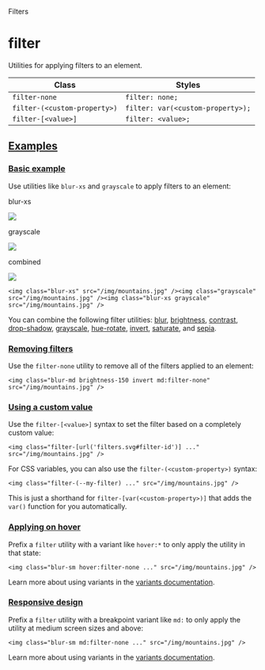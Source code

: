 <!--$-->

<!--/$-->

Filters

# filter

Utilities for applying filters to an element.

| Class                        | Styles                            |
| ---------------------------- | --------------------------------- |
| `filter-none`                | `filter: none;`                   |
| `filter-(<custom-property>)` | `filter: var(<custom-property>);` |
| `filter-[<value>]`           | `filter: <value>;`                |

## [Examples](#examples)

### [Basic example](#basic-example)

Use utilities like `blur-xs` and `grayscale` to apply filters to an element:

blur-xs

![](https://images.unsplash.com/photo-1554629947-334ff61d85dc?ixid=MnwxMjA3fDB8MHxwaG90by1wYWdlfHx8fGVufDB8fHx8\&ixlib=rb-1.2.1\&auto=format\&fit=crop\&w=1000\&h=1000\&q=90)

grayscale

![](https://images.unsplash.com/photo-1554629947-334ff61d85dc?ixid=MnwxMjA3fDB8MHxwaG90by1wYWdlfHx8fGVufDB8fHx8\&ixlib=rb-1.2.1\&auto=format\&fit=crop\&w=1000\&h=1000\&q=90)

combined

![](https://images.unsplash.com/photo-1554629947-334ff61d85dc?ixid=MnwxMjA3fDB8MHxwaG90by1wYWdlfHx8fGVufDB8fHx8\&ixlib=rb-1.2.1\&auto=format\&fit=crop\&w=1000\&h=1000\&q=90)

```
<img class="blur-xs" src="/img/mountains.jpg" /><img class="grayscale" src="/img/mountains.jpg" /><img class="blur-xs grayscale" src="/img/mountains.jpg" />
```

You can combine the following filter utilities: [blur](/docs/filter-blur), [brightness](/docs/filter-brightness), [contrast](/docs/filter-contrast), [drop-shadow](/docs/filter-drop-shadow), [grayscale](/docs/filter-grayscale), [hue-rotate](/docs/filter-hue-rotate), [invert](/docs/filter-invert), [saturate](/docs/filter-saturate), and [sepia](/docs/filter-sepia).

### [Removing filters](#removing-filters)

Use the `filter-none` utility to remove all of the filters applied to an element:

```
<img class="blur-md brightness-150 invert md:filter-none" src="/img/mountains.jpg" />
```

### [Using a custom value](#using-a-custom-value)

Use the<!-- --> `filter-[<value>]` <!-- -->syntax<!-- --> <!-- -->to set the <!-- -->filter<!-- --> based on a completely custom value:

```
<img class="filter-[url('filters.svg#filter-id')] ..." src="/img/mountains.jpg" />
```

For CSS variables, you can also use the<!-- --> `filter-(<custom-property>)` <!-- -->syntax:

```
<img class="filter-(--my-filter) ..." src="/img/mountains.jpg" />
```

This is just a shorthand for<!-- --> `filter-[var(<custom-property>)]` <!-- -->that adds the `var()` function for you automatically.

### [Applying on hover](#applying-on-hover)

Prefix <!-- -->a<!-- --> `filter` utility with a variant like<!-- --> `hover:*` to only apply the utility in that state:

```
<img class="blur-sm hover:filter-none ..." src="/img/mountains.jpg" />
```

Learn more about using variants in the [variants documentation](/docs/hover-focus-and-other-states).

### [Responsive design](#responsive-design)

Prefix <!-- -->a<!-- --> `filter` utility<!-- --> <!-- -->with a breakpoint variant like `md:` to only apply the utility at <!-- -->medium<!-- --> <!-- -->screen sizes and above:

```
<img class="blur-sm md:filter-none ..." src="/img/mountains.jpg" />
```

Learn more about using variants in the [variants documentation](/docs/hover-focus-and-other-states).

<!--$-->

<!--/$-->
